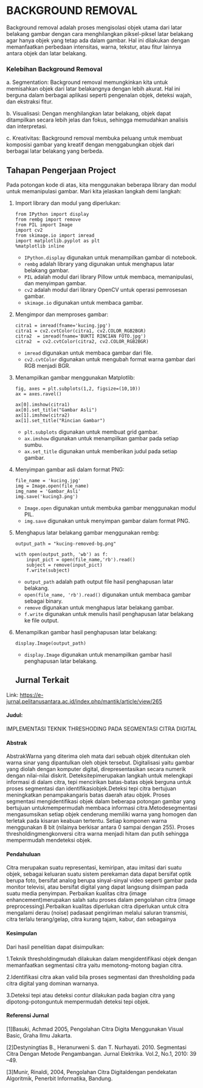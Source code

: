 
# BACKGROUND REMOVAL

Background removal adalah proses mengisolasi objek utama dari latar belakang gambar dengan cara menghilangkan piksel-piksel latar belakang agar hanya objek yang tetap ada dalam gambar. Hal ini dilakukan dengan memanfaatkan perbedaan intensitas, warna, tekstur, atau fitur lainnya antara objek dan latar belakang.

### Kelebihan Background Removal
a. Segmentation: Background removal memungkinkan kita untuk memisahkan objek dari latar belakangnya dengan lebih akurat. Hal ini berguna dalam berbagai aplikasi seperti pengenalan objek, deteksi wajah, dan ekstraksi fitur.

b. Visualisasi: Dengan menghilangkan latar belakang, objek dapat ditampilkan secara lebih jelas dan fokus, sehingga memudahkan analisis dan interpretasi.

c. Kreativitas: Background removal membuka peluang untuk membuat komposisi gambar yang kreatif dengan menggabungkan objek dari berbagai latar belakang yang berbeda.

## Tahapan Pengerjaan Project
Pada potongan kode di atas, kita menggunakan beberapa library dan modul untuk memanipulasi gambar. Mari kita jelaskan langkah demi langkah:

1. Import library dan modul yang diperlukan:
   ```
   from IPython import display
   from rembg import remove
   from PIL import Image
   import cv2
   from skimage.io import imread
   import matplotlib.pyplot as plt
   %matplotlib inline
   ```
   - `IPython.display` digunakan untuk menampilkan gambar di notebook.
   - `rembg` adalah library yang digunakan untuk menghapus latar belakang gambar.
   - `PIL` adalah modul dari library Pillow untuk membaca, memanipulasi, dan menyimpan gambar.
   - `cv2` adalah modul dari library OpenCV untuk operasi pemrosesan gambar.
   - `skimage.io` digunakan untuk membaca gambar.

2. Mengimpor dan memproses gambar:
   ```
   citra1 = imread(fname='kucing.jpg')
   citra1 = cv2.cvtColor(citra1, cv2.COLOR_RGB2BGR)
   citra2  = imread(fname='BUKTI RINCIAN FOTO.jpg')
   citra2  = cv2.cvtColor(citra2, cv2.COLOR_RGB2BGR)
   ```
   - `imread` digunakan untuk membaca gambar dari file.
   - `cv2.cvtColor` digunakan untuk mengubah format warna gambar dari RGB menjadi BGR.

3. Menampilkan gambar menggunakan Matplotlib:
   ```
   fig, axes = plt.subplots(1,2, figsize=(10,10))
   ax = axes.ravel()

   ax[0].imshow(citra1)
   ax[0].set_title("Gambar Asli")
   ax[1].imshow(citra2)
   ax[1].set_title("Rincian Gambar")
   ```
   - `plt.subplots` digunakan untuk membuat grid gambar.
   - `ax.imshow` digunakan untuk menampilkan gambar pada setiap sumbu.
   - `ax.set_title` digunakan untuk memberikan judul pada setiap gambar.

4. Menyimpan gambar asli dalam format PNG:
   ```
   file_name = 'kucing.jpg'
   img = Image.open(file_name)
   img_name = 'Gambar_Asli'
   img.save('kucing3.png')
   ```
   - `Image.open` digunakan untuk membuka gambar menggunakan modul PIL.
   - `img.save` digunakan untuk menyimpan gambar dalam format PNG.

5. Menghapus latar belakang gambar menggunakan rembg:
   ```
   output_path = "kucing-removed-bg.png"

   with open(output_path, 'wb') as f:
       input_pict = open(file_name,'rb').read()
       subject = remove(input_pict) 
       f.write(subject)
   ```
   - `output_path` adalah path output file hasil penghapusan latar belakang.
   - `open(file_name, 'rb').read()` digunakan untuk membaca gambar sebagai binary.
   - `remove` digunakan untuk menghapus latar belakang gambar.
   - `f.write` digunakan untuk menulis hasil penghapusan latar belakang ke file output.

6. Menampilkan gambar hasil penghapusan latar belakang:
   ```
   display.Image(output_path)
   ```
   - `display.Image` digunakan untuk menampilkan gambar hasil penghapusan latar belakang.

   ## Jurnal Terkait

Link: https://e-jurnal.pelitanusantara.ac.id/index.php/mantik/article/view/265
 
#### Judul: 
IMPLEMENTASI TEKNIK THRESHODING PADA SEGMENTASI CITRA DIGITAL

#### Abstrak
AbstrakWarna yang diterima oleh mata dari sebuah objek ditentukan oleh warna sinar yang dipantulkan oleh objek tersebut. Digitalisasi  yaitu  gambar  yang  diolah  dengan  komputer  digital,  direpresentasikan  secara  numerik dengan nilai-nilai diskrit. Deteksitepimerupakan  langkah untuk  melengkapi informasi  di  dalam  citra, tepi mencirikan  batas-batas  objek  berguna  untuk  proses  segmentasi  dan  identifikasiobjek.Deteksi  tepi  citra bertujuan  meningkatkan  penampakangaris  batas  daerah  atau  objek. Proses  segmentasi  mengidentifikasi objek  dalam  beberapa  potongan  gambar  yang  bertujuan  untukmempermudah  membaca  informasi  citra.Metodesegmentasi mengasumsikan setiap  objek  cenderung  memiliki  warna  yang  homogen  dan  terletak pada  kisaran  keabuan  tertentu. Setiap  komponen  warna  menggunakan  8  bit  (nilainya  berkisar  antara  0 sampai  dengan  255). Proses thresholdingmengkonversi  citra  warna  menjadi  hitam  dan  putih  sehingga mempermudah mendeteksi objek.

#### Pendahuluan
Citra merupakan suatu representasi, kemiripan,    atau    imitasi    dari    suatu    objek,  sebagai  keluaran  suatu  sistem  perekaman  data dapat  bersifat optik  berupa  foto,  bersifat  analog berupa  sinyal-sinyal  video  seperti  gambar  pada monitor televisi, atau bersifat digital yang dapat langsung disimpan pada suatu media penyimpan.   Perbaikan   kualitas   citra (image enhancement)merupakan   salah   satu   proses dalam  pengolahan  citra (image  preprocessing).Perbaikan  kualitas  diperlukan  citra  diperlukan untuk  citra  mengalami  derau  (noise)  padasaat pengiriman   melalui   saluran   transmisi,   citra terlalu  terang/gelap,  citra  kurang  tajam,  kabur, dan sebagainya

#### Kesimpulan
Dari hasil penelitian dapat disimpulkan:

1.Teknik thresholdingmudah dilakukan dalam mengidentifikasi objek dengan memanfaatkan segmentasi citra yaitu memotong-motong bagian citra.

2.Identifikasi   citra   akan   valid   bila   proses segmentasi    dan    thresholding    pada    citra digital yang dominan warnanya. 

3.Deteksi  tepi  atau  deteksi  contur  dilakukan pada   bagian   citra   yang   dipotong-potonguntuk mempermudah deteksi tepi objek.

#### Referensi Jurnal
[1]Basuki,  Achmad  2005, Pengolahan Citra Digita  Menggunakan  Visual Basic, Graha Ilmu Jakarta.

[2]Destyningtias  B.,  Heranurweni  S.  dan T. Nurhayati.  2010.  Segmentasi  Citra  Dengan Metode   Pengambangan. Jurnal   Elektrika. Vol.2, No.1, 2010: 39 –49.

[3]Munir,   Rinaldi,   2004, Pengolahan Citra Digitaldengan    pendekatan    Algoritmik, Penerbit Informatika, Bandung.